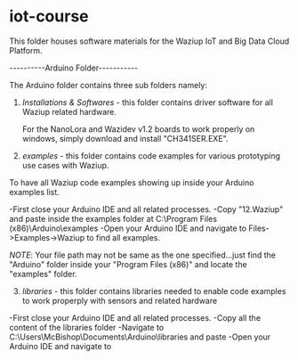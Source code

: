 # iot-course
This folder houses software materials for the Waziup IoT and Big Data Cloud Platform.

----------Arduino Folder-----------

The Arduino folder contains three sub folders namely:

1. *Installations & Softwares* - this folder contains driver software for all Waziup related hardware.

	For the NanoLora and Wazidev v1.2 boards to work properly on windows, simply download and install "CH341SER.EXE".

2. *examples* - this folder contains code examples for various prototyping use cases with Waziup.

To have all Waziup code examples showing up inside your Arduino examples list.

-First close your Arduino IDE and all related processes.
-Copy "12.Waziup" and paste inside the examples folder at C:\Program Files (x86)\Arduino\examples
-Open your Arduino IDE and navigate to Files->Examples->Waziup to find all examples.

*NOTE*: Your file path may not be same as the one specified...just find the "Arduino" folder inside your
"Program Files (x86)" and locate the "examples" folder.

3. *libraries* - this folder contains libraries needed to enable code examples to work properply with sensors and related hardware

-First close your Arduino IDE and all related processes.
-Copy all the content of the libraries folder
-Navigate to C:\Users\McBishop\Documents\Arduino\libraries and paste
-Open your Arduino IDE and navigate to 